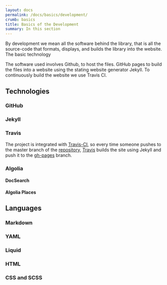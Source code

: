 ```yaml
---
layout: docs
permalink: /docs/basics/development/
crumb: basics
title: Basics of the Development
summary: In this section
---
```


By development we mean all the software behind the library, that is all the source-code that formats, displays, and builds the library into the website. The basic technology

The software used involves Github, to host the files. GitHub pages to build the files into a website using the stating website generator Jekyll. To continuously build the website we use Travis CI.

## Technologies
### GitHub

### Jekyll

### Travis
The project is integrated with [Travis-CI](https://travis-ci.org/), so every
time someone pushes to the master branch of the
[repository](https://github.com/DIYbiosphere/sphere),
[Travis](https://travis-ci.org/) builds the site using Jekyll and push it to the
[gh-pages](https://github.com/DIYbiosphere/sphere/tree/gh-pages) branch.

### Algolia
#### DocSearch

#### Algolia Places


## Languages
### Markdown

### YAML

### Liquid

### HTML

### CSS and SCSS
